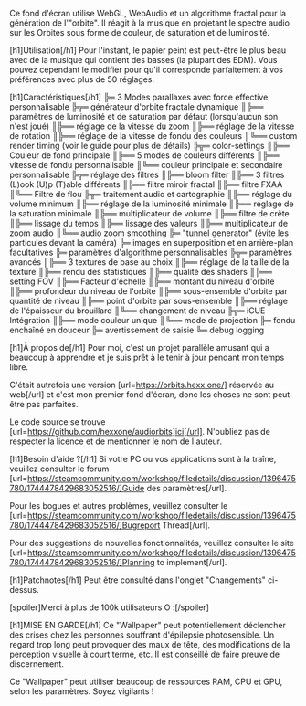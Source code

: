 Ce fond d'écran utilise WebGL, WebAudio et un algorithme fractal pour la génération de l'"orbite". Il réagit à la musique en projetant le spectre audio sur les Orbites sous forme de couleur, de saturation et de luminosité.

[h1]Utilisation[/h1]
Pour l'instant, le papier peint est peut-être le plus beau avec de la musique qui contient des basses (la plupart des EDM).
Vous pouvez cependant le modifier pour qu'il corresponde parfaitement à vos préférences avec plus de 50 réglages.

[h1]Caractéristiques[/h1]
╠═ 3 Modes parallaxes avec force effective personnalisable
╠╦═ générateur d'orbite fractale dynamique
║╠══ paramètres de luminosité et de saturation par défaut (lorsqu'aucun son n'est joué)
║╠══ réglage de la vitesse du zoom
║╠══ réglage de la vitesse de rotation
║╠══ réglage de la vitesse de fondu des couleurs
║╚══ custom render timing (voir le guide pour plus de détails)
╠╦═ color-settings
║╠══ Couleur de fond principale
║╠══ 5 modes de couleurs différents
║╠══ vitesse de fondu personnalisable
║╚══ couleur principale et secondaire personnalisable
╠╦═ réglage des filtres
║╠══ bloom filter
║╠══ 3 filtres (L)ook (U)p (T)able différents
║╠══ filtre miroir fractal
║╠══ filtre FXAA
║╚══ Filtre de flou
╠╦═ traitement audio et cartographie
║╠══ réglage du volume minimum
║╠══ réglage de la luminosité minimale
║╠══ réglage de la saturation minimale
║╠══ multiplicateur de volume
║╠══ filtre de crête
║╠══ lissage du temps
║╠══ lissage des valeurs
║╠══ multiplicateur de zoom audio
║╚══ audio zoom smoothing
╠═ "tunnel generator" (évite les particules devant la caméra)
╠═ images en superposition et en arrière-plan facultatives
╠═ paramètres d'algorithme personnalisables
╠╦═ paramètres avancés
║╠══ 3 textures de base au choix
║╠══ réglage de la taille de la texture
║╠══ rendu des statistiques
║╠══ qualité des shaders
║╠══ setting FOV
║╠══ Facteur d'échelle
║╠══ montant du niveau d'orbite
║╠══ profondeur du niveau de l'orbite
║╠══ sous-ensemble d'orbite par quantité de niveau
║╠══ point d'orbite par sous-ensemble
║╠══ réglage de l'épaisseur du brouillard
║╚══ changement de niveau
╠╦═ iCUE Intégration
║╠══ mode couleur unique
║╚══ mode de projection
╠═ fondu enchaîné en douceur
╠═ avertissement de saisie
╚═ debug logging

[h1]À propos de[/h1]
Pour moi, c'est un projet parallèle amusant qui a beaucoup à apprendre et je suis prêt à le tenir à jour pendant mon temps libre. 

C'était autrefois une version [url=https://orbits.hexx.one/] réservée au web[/url] et c'est mon premier fond d'écran, donc les choses ne sont peut-être pas parfaites.

Le code source se trouve [url=https://github.com/hexxone/audiorbits]ici[/url]. N'oubliez pas de respecter la licence et de mentionner le nom de l'auteur.


[h1]Besoin d'aide ?[/h1]
Si votre PC ou vos applications sont à la traîne, veuillez consulter le forum [url=https://steamcommunity.com/workshop/filedetails/discussion/1396475780/1744478429683052516/]Guide des paramètres[/url].

Pour les bogues et autres problèmes, veuillez consulter le [url=https://steamcommunity.com/workshop/filedetails/discussion/1396475780/1744478429683052516/]Bugreport Thread[/url].

Pour des suggestions de nouvelles fonctionnalités, veuillez consulter le site [url=https://steamcommunity.com/workshop/filedetails/discussion/1396475780/1744478429683052516/]Planning to implement[/url].


[h1]Patchnotes[/h1]
Peut être consulté dans l'onglet "Changements" ci-dessus.


[spoiler]Merci à plus de 100k utilisateurs O :[/spoiler]


[h1]MISE EN GARDE[/h1]
Ce "Wallpaper" peut potentiellement déclencher des crises chez les personnes souffrant d'épilepsie photosensible.
Un regard trop long peut provoquer des maux de tête, des modifications de la perception visuelle à court terme, etc.
Il est conseillé de faire preuve de discernement.

Ce "Wallpaper" peut utiliser beaucoup de ressources RAM, CPU et GPU, selon les paramètres.
Soyez vigilants !